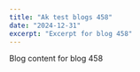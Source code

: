 ```yaml
---
title: "Ak test blogs 458"
date: "2024-12-31"
excerpt: "Excerpt for blog 458"
---
```


Blog content for blog 458